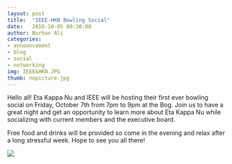 ```yaml
---
layout: post
title:  "IEEE-HKN Bowling Social"
date:   2016-10-05 00:30:00
author: Burhan Ali
categories: 
- announcement
- blog
- social
- networking
img: IEEE&HKN.JPG
thumb: nopicture.jpg
---
```


Hello all! Eta Kappa Nu and IEEE will be hosting their first ever bowling social on Friday, October 7th from 7pm to 9pm at the Bog. Join us to have a great night and get an opportunity to learn more about Eta Kappa Nu while socializing with current members and the executive board.

Free food and drinks will be provided so come in the evening and relax after a long stressful week. Hope to see you all there!

<img src="https://lh6.googleusercontent.com/uqjNeNoqFTKvxFT6axaKgd81xvHnpBQW-viRo4yeBDa3jRArXQcwJKuFCyooc4sm165lnRXu3Ylbm60=w575-h385"/>
